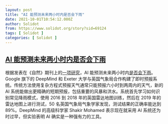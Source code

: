 ```yaml
---
layout: post
title: "AI 能预测未来两小时内是否会下雨"
date: 2021-10-01T10:54:12.000Z
author: Solidot
from: https://www.solidot.org/story?sid=69124
tags: [ Solidot ]
categories: [ Solidot ]
---
```

<!--1633085652000-->
[AI 能预测未来两小时内是否会下雨](https://www.solidot.org/story?sid=69124)
------

<div>
根据发表在《自然》期刊上的<a href="https://www.nature.com/articles/s41586-021-03854-z">一项研究</a>，AI 能预测未来两小时内<a href="https://science.slashdot.org/story/21/09/30/2128246/ai-can-predict-if-it-will-rain-in-two-hours-time" target="_blank">是否会下雨</a>。Google 旗下的 DeepMind 和 Exeter 大学与英国气象局合作构建了即时预报系统。传统方法使用复杂方程式预报天气通常只能预报六小时到两周内的天气，新的 AI 系统能做出更精确的短期预报，包括重要的风暴和洪水。系统首先学习如何识别常见降雨模式，使用 2016 到 2018 年的英国雷达地图训练，然后在 2019 年的雷达地图上进行测试，50 名英国气象局气象学家发现，测试结果的正确率能达到 89%。DeepMind 的高级科学家 Shakir Mohamed 表示现在就采用 AI 系统还为时过早，但实验表明 AI 确实是一种强有力的工具。
</div>
